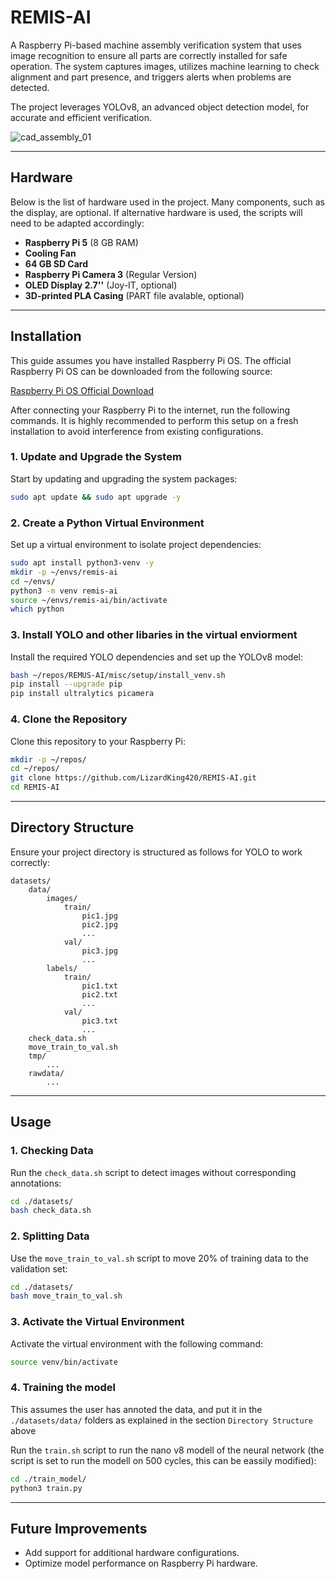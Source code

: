 # REMIS-AI

A Raspberry Pi-based machine assembly verification system that uses image recognition to ensure all parts are correctly installed for safe operation. The system captures images, utilizes machine learning to check alignment and part presence, and triggers alerts when problems are detected.

The project leverages YOLOv8, an advanced object detection model, for accurate and efficient verification.

![cad_assembly_01](https://github.com/user-attachments/assets/1f9701c1-089f-4af0-98e1-3c9f1d06a616)

---

## Hardware

Below is the list of hardware used in the project. Many components, such as the display, are optional. If alternative hardware is used, the scripts will need to be adapted accordingly:

- **Raspberry Pi 5** (8 GB RAM)
- **Cooling Fan**
- **64 GB SD Card**
- **Raspberry Pi Camera 3** (Regular Version)
- **OLED Display 2.7''** (Joy-IT, optional)
- **3D-printed PLA Casing** (PART file avalable, optional)

---

## Installation

This guide assumes you have installed Raspberry Pi OS. The official Raspberry Pi OS can be downloaded from the following source:

[Raspberry Pi OS Official Download](https://www.raspberrypi.org/software/)

After connecting your Raspberry Pi to the internet, run the following commands. It is highly recommended to perform this setup on a fresh installation to avoid interference from existing configurations.

### 1. Update and Upgrade the System

Start by updating and upgrading the system packages:

```bash
sudo apt update && sudo apt upgrade -y
```

### 2. Create a Python Virtual Environment

Set up a virtual environment to isolate project dependencies:

```bash
sudo apt install python3-venv -y
mkdir -p ~/envs/remis-ai
cd ~/envs/
python3 -m venv remis-ai
source ~/envs/remis-ai/bin/activate
which python
```

### 3. Install YOLO and other libaries in the virtual enviorment

Install the required YOLO dependencies and set up the YOLOv8 model:

```bash
bash ~/repos/REMUS-AI/misc/setup/install_venv.sh
pip install --upgrade pip
pip install ultralytics picamera
```

### 4. Clone the Repository

Clone this repository to your Raspberry Pi:

```bash
mkdir -p ~/repos/
cd ~/repos/
git clone https://github.com/LizardKing420/REMIS-AI.git
cd REMIS-AI
```

---

## Directory Structure

Ensure your project directory is structured as follows for YOLO to work correctly:

```
datasets/
    data/
        images/
            train/
                pic1.jpg
                pic2.jpg
                ...
            val/
                pic3.jpg
                ...
        labels/
            train/
                pic1.txt
                pic2.txt
                ...
            val/
                pic3.txt
                ...
    check_data.sh
    move_train_to_val.sh
    tmp/
        ...
    rawdata/
        ...
```

---

## Usage

### 1. Checking Data
Run the `check_data.sh` script to detect images without corresponding annotations:

```bash
cd ./datasets/
bash check_data.sh
```

### 2. Splitting Data
Use the `move_train_to_val.sh` script to move 20% of training data to the validation set:

```bash
cd ./datasets/
bash move_train_to_val.sh
```

### 3. Activate the Virtual Environment
Activate the virtual environment with the following command:

```bash
source venv/bin/activate
``` 

### 4. Training the model
This assumes the user has annoted the data, and put it in the `./datasets/data/` folders as explained in the section `Directory Structure` above

Run the `train.sh` script to run the nano v8 modell of the neural network (the script is set to run the modell on 500 cycles, this can be eassily modified):

```bash
cd ./train_model/
python3 train.py
```

---

## Future Improvements

- Add support for additional hardware configurations.
- Optimize model performance on Raspberry Pi hardware.
